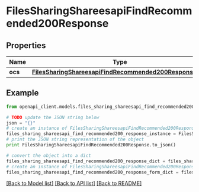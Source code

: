 # FilesSharingShareesapiFindRecommended200Response


## Properties
Name | Type | Description | Notes
------------ | ------------- | ------------- | -------------
**ocs** | [**FilesSharingShareesapiFindRecommended200ResponseOcs**](FilesSharingShareesapiFindRecommended200ResponseOcs.md) |  | 

## Example

```python
from openapi_client.models.files_sharing_shareesapi_find_recommended200_response import FilesSharingShareesapiFindRecommended200Response

# TODO update the JSON string below
json = "{}"
# create an instance of FilesSharingShareesapiFindRecommended200Response from a JSON string
files_sharing_shareesapi_find_recommended200_response_instance = FilesSharingShareesapiFindRecommended200Response.from_json(json)
# print the JSON string representation of the object
print FilesSharingShareesapiFindRecommended200Response.to_json()

# convert the object into a dict
files_sharing_shareesapi_find_recommended200_response_dict = files_sharing_shareesapi_find_recommended200_response_instance.to_dict()
# create an instance of FilesSharingShareesapiFindRecommended200Response from a dict
files_sharing_shareesapi_find_recommended200_response_form_dict = files_sharing_shareesapi_find_recommended200_response.from_dict(files_sharing_shareesapi_find_recommended200_response_dict)
```
[[Back to Model list]](../README.md#documentation-for-models) [[Back to API list]](../README.md#documentation-for-api-endpoints) [[Back to README]](../README.md)


